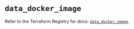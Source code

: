 # `data_docker_image`

Refer to the Terraform Registry for docs: [`data_docker_image`](https://registry.terraform.io/providers/kreuzwerker/docker/3.2.0/docs/data-sources/image).
